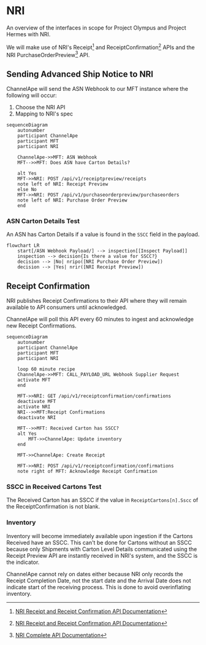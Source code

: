 # NRI

An overview of the interfaces in scope for Project Olympus and Project Hermes with NRI.

We will make use of NRI's Receipt[^1] and ReceiptConfirmation[^1] APIs and the NRI PurchaseOrderPreview[^2] API.

## Sending Advanced Ship Notice to NRI

ChannelApe will send the ASN Webhook to our MFT instance where the following will occur:
1. Choose the NRI API
1. Mapping to NRI's spec

```mermaid
sequenceDiagram
    autonumber
    participant ChannelApe
    participant MFT
    participant NRI

    ChannelApe->>MFT: ASN Webhook
    MFT-->>MFT: Does ASN have Carton Details?

    alt Yes
    MFT->>NRI: POST /api/v1/receiptpreview/receipts
    note left of NRI: Receipt Preview
    else No
    MFT->>NRI: POST /api/v1/purchaseorderpreview/purchaseorders
    note left of NRI: Purchase Order Preview
    end
```

### ASN Carton Details Test

An ASN has Carton Details if a value is found in the `SSCC` field in the payload.

```mermaid
flowchart LR
    start[/ASN Webhook Payload/] --> inspection[[Inspect Payload]]
    inspection --> decision{Is there a value for SSCC?}
    decision --> |No| nripo([NRI Purchase Order Preview])
    decision --> |Yes| nrir([NRI Receipt Preview])
```

## Receipt Confirmation

NRI publishes Receipt Confirmations to their API where they will remain available to API consumers until acknowledged.

ChannelApe will poll this API every 60 minutes to ingest and acknowledge new Receipt Confirmations.

```mermaid
sequenceDiagram
    autonumber
    participant ChannelApe
    participant MFT
    participant NRI

    loop 60 minute recipe
    ChannelApe->>MFT: CALL_PAYLOAD_URL Webhook Supplier Request
    activate MFT
    end

    MFT->>NRI: GET /api/v1/receiptconfirmation/confirmations
    deactivate MFT
    activate NRI
    NRI-->>MFT:Receipt Confirmations
    deactivate NRI

    MFT-->>MFT: Received Carton has SSCC?
    alt Yes
        MFT->>ChannelApe: Update inventory
    end

    MFT->>ChannelApe: Create Receipt

    MFT->>NRI: POST /api/v1/receiptconfirmation/confirmations
    note right of MFT: Acknowledge Receipt Confirmation 
```

### SSCC in Received Cartons Test

The Received Carton has an SSCC if the value in `ReceiptCartons[n].Sscc` of the ReceiptConfirmation is not blank.

### Inventory
Inventory will become immediately available upon ingestion if the Cartons Received have an SSCC.
This can't be done for Cartons without an SSCC because only Shipments with Carton Level Details communicated using the Receipt Preview API are instantly received in NRI's system, and the SSCC is the indicator.

ChannelApe cannot rely on dates either because NRI only records the Receipt Completion Date, not the start date and the Arrival Date does not indicate start of the receiving process.
This is done to avoid overinflating inventory.

[^1]: [NRI Receipt and Receipt Confirmation API Documentation](../references/nri-receipt-and-receiptconfirmation-api-documentation.pdf)
[^2]: [NRI Complete API Documentation](../references/nri-api-documentation-2022-01-17.pdf)